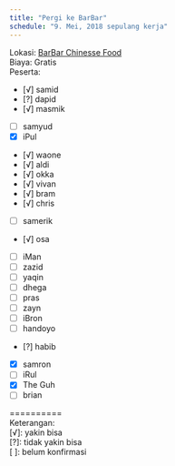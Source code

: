 ```yaml
---
title: "Pergi ke BarBar"
schedule: "9. Mei, 2018 sepulang kerja"
---
```


Lokasi: [BarBar Chinesse Food](https://goo.gl/maps/JKivmu9bBhk)    
Biaya: Gratis     
Peserta:    
- [√] samid    
- [?] dapid    
- [√] masmik    
- [ ] samyud    
- [x] iPul    
- [√] waone    
- [√] aldi    
- [√] okka    
- [√] vivan    
- [√] bram    
- [√] chris    
- [ ] samerik    
- [√] osa    
- [ ] iMan    
- [ ] zazid    
- [ ] yaqin    
- [ ] dhega    
- [ ] pras    
- [ ] zayn    
- [ ] iBron    
- [ ] handoyo    
- [?] habib    
- [x] samron    
- [ ] iRul    
- [x] The Guh    
- [ ] brian    

==========    
Keterangan:    
[√]: yakin bisa    
[?]: tidak yakin bisa    
[ ]: belum konfirmasi    
